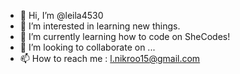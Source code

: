 - 👋 Hi, I’m @leila4530
- 👀 I’m interested in learning new things.
- 🌱 I’m currently learning how to code on SheCodes!
- 💞️ I’m looking to collaborate on ...
- 📫 How to reach me : l.nikroo15@gmail.com

<!---
leila4530/leila4530 is a ✨ special ✨ repository because its `README.md` (this file) appears on your GitHub profile.
You can click the Preview link to take a look at your changes.
--->
